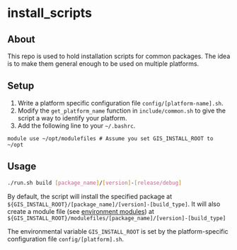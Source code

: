 # install_scripts

## About
This repo is used to hold installation scripts for common packages.
The idea is to make them general enough to be used on multiple platforms.

## Setup
1. Write a platform specific configuration file `config/[platform-name].sh`.
2. Modify the `get_platform_name` function in `include/common.sh` to give the script a way to identify your platform.
3. Add the following line to your `~/.bashrc`.
```
module use ~/opt/modulefiles # Assume you set GIS_INSTALL_ROOT to ~/opt
```

## Usage
```bash
./run.sh build [package_name]/[version]-[release/debug]
```
By default, the script will install the specified package at 
`${GIS_INSTALL_ROOT}/[package_name]/[version]-[build_type]`.
It will also create a module file (see 
<a href=https://modules.sourceforge.net/>environment modules</a>)
at `${GIS_INSTALL_ROOT}/modulefiles/[package_name]/[version]-[build_type]`

The environmental variable `GIS_INSTALL_ROOT` is set by the platform-specific
configuration file `config/[platform].sh`.
